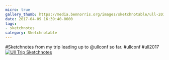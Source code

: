 ```yaml
---
micro: true
gallery_thumb: https://media.bennorris.org/images/sketchnotable/ull-2017/ull-2017-sketchnotes-trip.jpg
date: 2017-04-09 16:39:40-0600
tags:
- sketchnotes
category: Sketchnotable
---
```


#Sketchnotes from my trip leading up to @ullconf so far. #ullconf #ull2017 [![Ull Trip Sketchnotes](https://media.bennorris.org/images/sketchnotable/ull-2017/ull-2017-sketchnotes-trip.jpg)](https://media.bennorris.org/images/sketchnotable/ull-2017/ull-2017-sketchnotes-trip.jpg)